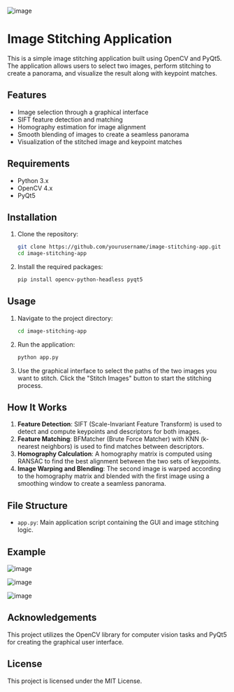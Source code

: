 ![image](https://github.com/user-attachments/assets/39943000-1307-4e89-aaa7-0718bedeb066)


# Image Stitching Application

This is a simple image stitching application built using OpenCV and PyQt5. The application allows users to select two images, perform stitching to create a panorama, and visualize the result along with keypoint matches.

## Features

- Image selection through a graphical interface
- SIFT feature detection and matching
- Homography estimation for image alignment
- Smooth blending of images to create a seamless panorama
- Visualization of the stitched image and keypoint matches

## Requirements

- Python 3.x
- OpenCV 4.x
- PyQt5

## Installation

1. Clone the repository:
    ```sh
    git clone https://github.com/yourusername/image-stitching-app.git
    cd image-stitching-app
    ```

2. Install the required packages:
    ```sh
    pip install opencv-python-headless pyqt5
    ```

## Usage

1. Navigate to the project directory:
    ```sh
    cd image-stitching-app
    ```

2. Run the application:
    ```sh
    python app.py
    ```

3. Use the graphical interface to select the paths of the two images you want to stitch. Click the "Stitch Images" button to start the stitching process.

## How It Works

1. **Feature Detection**: SIFT (Scale-Invariant Feature Transform) is used to detect and compute keypoints and descriptors for both images.
2. **Feature Matching**: BFMatcher (Brute Force Matcher) with KNN (k-nearest neighbors) is used to find matches between descriptors.
3. **Homography Calculation**: A homography matrix is computed using RANSAC to find the best alignment between the two sets of keypoints.
4. **Image Warping and Blending**: The second image is warped according to the homography matrix and blended with the first image using a smoothing window to create a seamless panorama.

## File Structure

- `app.py`: Main application script containing the GUI and image stitching logic.

## Example

![image](https://github.com/user-attachments/assets/8f79877e-3d48-4a67-abb0-b57bdfcb3e0a)

![image](https://github.com/user-attachments/assets/38f8b7d2-dd2a-4b2a-b560-59af0d2a24f5)


![image](https://github.com/user-attachments/assets/fe65fb4f-6315-4f64-b912-d55c92b41be8)




## Acknowledgements

This project utilizes the OpenCV library for computer vision tasks and PyQt5 for creating the graphical user interface.

## License

This project is licensed under the MIT License.
